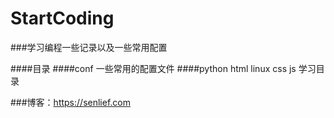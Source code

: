 StartCoding
===============
###学习编程一些记录以及一些常用配置

####目录
####conf 一些常用的配置文件
####python html linux css js 学习目录

###博客：https://senlief.com
